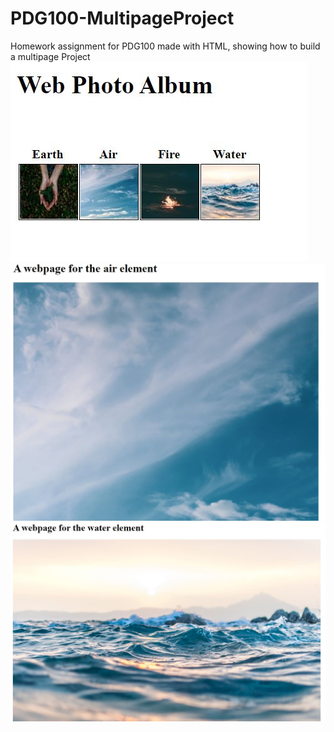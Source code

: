 # PDG100-MultipageProject
Homework assignment for PDG100 made with HTML, showing how to build a multipage Project
<img src="https://github.com/Xxyumi-hub/PDG100-MultipageProject/blob/main/mainSnapshot.JPG" alt="screenshot">
<img src="https://github.com/Xxyumi-hub/PDG100-MultipageProject/blob/main/airsnapshot.JPG" alt="screenshot">
<img src="https://github.com/Xxyumi-hub/PDG100-MultipageProject/blob/main/waterSnapshot.JPG" alt="screenshot">
